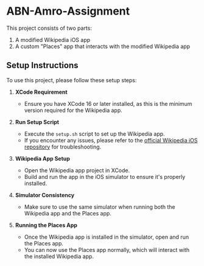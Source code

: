 # ABN-Amro-Assignment

This project consists of two parts:
1. A modified Wikipedia iOS app
2. A custom "Places" app that interacts with the modified Wikipedia app

## Setup Instructions

To use this project, please follow these setup steps:

1. **XCode Requirement**
   - Ensure you have XCode 16 or later installed, as this is the minimum version required for the Wikipedia app.

2. **Run Setup Script**
   - Execute the `setup.sh` script to set up the Wikipedia app.
   - If you encounter any issues, please refer to the [official Wikipedia iOS repository](https://github.com/wikimedia/wikipedia-ios) for troubleshooting.

3. **Wikipedia App Setup**
   - Open the Wikipedia app project in XCode.
   - Build and run the app in the iOS simulator to ensure it's properly installed.

4. **Simulator Consistency**
   - Make sure to use the same simulator when running both the Wikipedia app and the Places app.

5. **Running the Places App**
   - Once the Wikipedia app is installed in the simulator, open and run the Places app.
   - You can now use the Places app normally, which will interact with the installed Wikipedia app.
